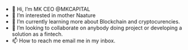 - 👋 Hi, I’m MK CEO @MKCAPITAL
- 👀 I’m interested in mother Naature
- 🌱 I’m currently learning more about Blockchain and cryptocurencies.
- 💞️ I’m looking to collaborate on anybody doing  project or developing a solution as a fintech.
- 📫 How to reach me email me in my inbox.

<!---
MKCAPITAL/MKCAPITAL is a ✨ special ✨ repository because its `README.md` (this file) appears on your GitHub profile.
You can click the Preview link to take a look at your changes.
--->
